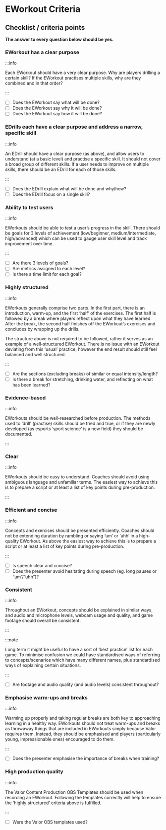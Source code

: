 # EWorkout Criteria

## Checklist / criteria points

**The answer to every question below should be yes.**

### EWorkout has a clear purpose

:::info

Each EWorkout should have a very clear purpose. Why are players drilling a certain skill? If the EWorkout practises multiple skills, why are they combined and in that order?

:::

- [ ] Does the EWorkout say what will be done?
- [ ] Does the EWorkout say why it will be done?
- [ ] Does the EWorkout say how it will be done?

### EDrills each have a clear purpose and address a narrow, specific skill

:::info

An EDrill should have a clear purpose (as above), and allow users to understand (at a basic level) and practise a specific skill. It should not cover a broad group of different skills. If a user needs to improve on multiple skills, there should be an EDrill for each of those skills.

:::

- [ ] Does the EDrill explain what will be done and why/how?
- [ ] Does the EDrill focus on a single skill?

### Ability to test users

:::info

EWorkouts should be able to test a user’s progress in the skill. There should be goals for 3 levels of achievement (low/beginner, medium/intermediate, high/advanced) which can be used to gauge user skill level and track improvement over time.

:::

- [ ] Are there 3 levels of goals?
- [ ] Are metrics assigned to each level?
- [ ] Is there a time limit for each goal?

### Highly structured

:::info

EWorkouts generally comprise two parts. In the first part, there is an introduction, warm-up, and the first ‘half’ of the exercises. The first half is followed by a break where players reflect upon what they have learned. After the break, the second half finishes off the EWorkout’s exercises and concludes by wrapping up the drills.

The structure above is not required to be followed, rather it serves as an example of a well-structured EWorkout. There is no issue with an EWorkout deviating from this ‘usual’ practice, however the end result should still feel balanced and well structured.

:::

- [ ] Are the sections (excluding breaks) of similar or equal intensity/length?
- [ ] Is there a break for stretching, drinking water, and reflecting on what has been learned?

### Evidence-based

:::info

EWorkouts should be well-researched before production. The methods used to ‘drill’ (practise) skills should be tried and true, or if they are newly developed (as esports ‘sport science’ is a new field) they should be documented.

:::

### Clear

:::info

EWorkouts should be easy to understand. Coaches should avoid using ambiguous language and unfamiliar terms. The easiest way to achieve this is to prepare a script or at least a list of key points during pre-production.

:::

### Efficient and concise

:::info

Concepts and exercises should be presented efficiently. Coaches should not be extending duration by rambling or saying ‘um’ or ‘uhh’ in a high-quality EWorkout. As above the easiest way to achieve this is to prepare a script or at least a list of key points during pre-production.

:::

- [ ] Is speech clear and concise?
- [ ] Does the presenter avoid hesitating during speech (eg. long pauses or “um”/”uhh”)?

### Consistent

:::info

Throughout an EWorkout, concepts should be explained in similar ways, and audio and microphone levels, webcam usage and quality, and game footage should overall be consistent.

:::

:::note

Long term it might be useful to have a sort of ‘best practice’ list for each game. To minimise confusion we could have standardised ways of referring to concepts/scenarios which have many different names, plus standardised ways of explaining certain situations.

:::

- [ ] Are footage and audio quality (and audio levels) consistent throughout?

### Emphasise warm-ups and breaks

:::info

Warming up properly and taking regular breaks are both key to approaching learning in a healthy way. EWorkouts should not treat warm-ups and breaks as throwaway things that are included in EWorkouts simply because Valor requires them. Instead, they should be emphasised and players (particularly young, impressionable ones) encouraged to do them.

:::

- [ ] Does the presenter emphasise the importance of breaks when training?

### High production quality

:::info

The Valor Content Production OBS Templates should be used when recording an EWorkout. Following the templates correctly will help to ensure the ‘highly structured’ criteria above is fulfilled.

:::

- [ ] Were the Valor OBS templates used?
